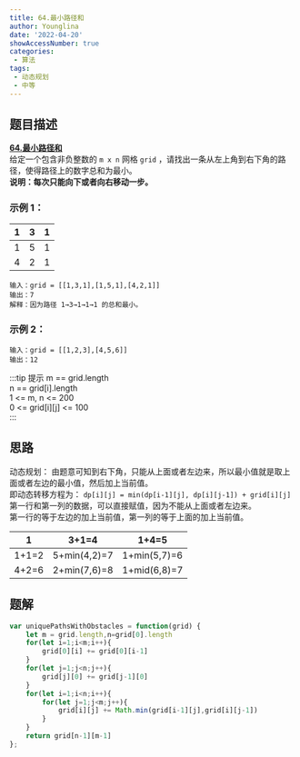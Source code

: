 ```yaml
---
title: 64.最小路径和
author: Younglina
date: '2022-04-20'
showAccessNumber: true
categories:
 - 算法
tags:
 - 动态规划
 - 中等
---
```


## 题目描述

**[64.最小路径和](https://leetcode-cn.com/problems/minimum-path-sum/)**  
给定一个包含非负整数的 `m x n` 网格 `grid` ，请找出一条从左上角到右下角的路径，使得路径上的数字总和为最小。  
**说明：每次只能向下或者向右移动一步。** 
### 示例 1：

| 1  |   3   |   1   |
| ---- | ---- | ---- |
|   1   |   5   |   1   |
|   4   |   2   |   1   |


```
输入：grid = [[1,3,1],[1,5,1],[4,2,1]]    
输出：7    
解释：因为路径 1→3→1→1→1 的总和最小。  
```

### 示例 2：

```
输入：grid = [[1,2,3],[4,5,6]]  
输出：12  
```

:::tip 提示
m == grid.length  
n == grid[i].length  
1 <= m, n <= 200  
0 <= grid[i][j] <= 100  
:::

## 思路
动态规划：
由题意可知到右下角，只能从上面或者左边来，所以最小值就是取上面或者左边的最小值，然后加上当前值。  
即动态转移方程为： `dp[i][j] = min(dp[i-1][j], dp[i][j-1]) + grid[i][j]`  
第一行和第一列的数据，可以直接赋值，因为不能从上面或者左边来。  
第一行的等于左边的加上当前值，第一列的等于上面的加上当前值。   


| 1  |   3+1=4   |   1+4=5   |
| ---- | ---- | ---- |
|   1+1=2   |   5+min(4,2)=7   |   1+min(5,7)=6   |
|   4+2=6   |   2+min(7,6)=8   |   1+mid(6,8)=7   |


## 题解
```javascript
var uniquePathsWithObstacles = function(grid) {
    let m = grid.length,n=grid[0].length
    for(let i=1;i<m;i++){
        grid[0][i] += grid[0][i-1]
    }  
    for(let j=1;j<n;j++){
        grid[j][0] += grid[j-1][0]
    }  
    for(let i=1;i<n;i++){
        for(let j=1;j<m;j++){
            grid[i][j] += Math.min(grid[i-1][j],grid[i][j-1])
        }
    }
    return grid[n-1][m-1]
};
```

<style>
.path-table tr,
.path-table td {
    width: 80px;
    height: 80px;
    text-align: center;
}

.path-table tr:nth-child(2n) {
    background-color: unset;
}
</style>